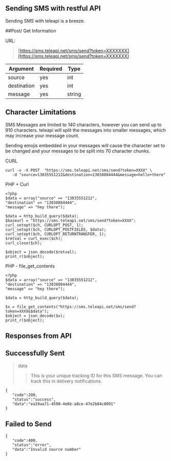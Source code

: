 ## Sending SMS with restful API

Sending SMS with teleapi is a breeze.

##Post/ Get Information

URL:
> [https://sms.teleapi.net/sms/send?token=XXXXXXX](https://sms.teleapi.net/sms/send?token=XXXXXXX)


| Argument  | Required  | Type  |
| ----------| --------  |  ---- |
| source    |   yes     |   int |
| destination    |   yes     |   int |
| message	    |   yes     |   string |

## Character Limitations

SMS Messages are limited to 140 characters, however you can send up to 910 characters. teleapi will split the messages into smaller messages, which may increase your message count.

Sending emojis embedded in your messages will cause the character set to be changed and your messages to be split into 70 character chunks.

CURL

```
curl -v -X POST  "https://sms.teleapi.net/sms/send?token=XXXX" \
   -d "source=13035551212&destination=13038884444&message=hello+there"
```

PHP + Curl

```
<?php
$data = array("source" => "13035551212",
"destination" => "13038884444",
"message" => "hey there");

$data = http_build_query($data);
$baseurl = "https://sms.teleapi.net/sms/send?token=XXXX";
curl_setopt($ch, CURLOPT_POST, 1);
curl_setopt($ch, CURLOPT_POSTFIELDS, $data);
curl_setopt($ch, CURLOPT_RETURNTRANSFER, 1);
$retval = curl_exec($ch);
curl_close($ch);

$object = json_decode($retval);
print_r($object);
```

PHP - file_get_contents

```
<?php
$data = array("source" => "13035551212",
"destination" => "13038884444",
"message" => "hey there");

$data = http_build_query($data);

$x = file_get_contents("https://sms.teleapi.net/sms/send?token=XXXX&$data");
$object = json_decode($x);
print_r($object);
```

## Responses from API

## Successfully Sent

> data
>> This is your unique tracking ID for this SMS message. You can track this in delivery notifications.

```
{
   "code":200,
   "status":"success",
   "data":"ea19aa71-4590-4e6b-a8ce-47e2b84c8091"
}
```

## Failed to Send

```
{
   "code":400,
   "status":"error",
   "data":"Invalid source number"
}
```